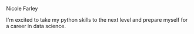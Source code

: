 Nicole Farley

I'm excited to take my python skills to the next level and prepare myself for a career in data science.
